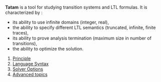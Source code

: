 **Tatam** is a tool for studying transition systems and LTL formulas. It is characterized by :
- its ability to use infinite domains (integer, real),
- the ability to specify different LTL semantics (truncated, infinite, finite traces),
- its ability to prove analysis termination (maximum size in number of transitions),
- the ability to optimize the solution.

1. [Principle](principle.md)
2. [Language Syntax](syntax.md)
3. [Solver Options](options.md)
4. [Advanced topics](advanced.md)